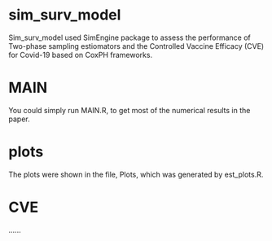 # sim_surv_model
Sim_surv_model used SimEngine package to assess the performance of Two-phase sampling estiomators and the Controlled Vaccine Efficacy (CVE) for Covid-19  based on CoxPH frameworks.

# MAIN
You could simply run MAIN.R, to get most of the numerical results in the paper.

# plots
The plots were shown in the file, Plots, which was generated by est_plots.R.

# CVE
......